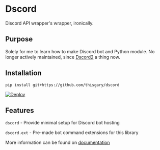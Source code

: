 # Dscord

Discord API wrapper's wrapper, ironically.

## Purpose

Solely for me to learn how to make Discord bot and Python module.
No longer actively maintained, since [Dscord2](https://thisgary.github.io/dscord2) a thing now.

## Installation

    pip install git+https://github.com/thisgary/dscord

[![Deploy](https://www.herokucdn.com/deploy/button.svg)](https://dashboard.heroku.com/new?template=https%3A%2F%2Fgithub.com%2Fthisgary%2Fdscord)

## Features

`dscord` - Provide minimal setup for Discord bot hosting

`dscord.ext` - Pre-made bot command extensions for this library

More information can be found on [documentation](DOCS.md)
